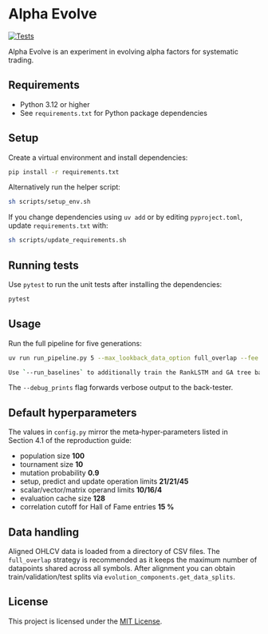 # Alpha Evolve

[![Tests](https://github.com/YOUR_GITHUB_USERNAME/Alpha_Evolve/actions/workflows/python.yml/badge.svg)](https://github.com/YOUR_GITHUB_USERNAME/Alpha_Evolve/actions/workflows/python.yml)

Alpha Evolve is an experiment in evolving alpha factors for systematic trading.

## Requirements

- Python 3.12 or higher
- See `requirements.txt` for Python package dependencies

## Setup

Create a virtual environment and install dependencies:

```bash
pip install -r requirements.txt
```

Alternatively run the helper script:

```bash
sh scripts/setup_env.sh
```

If you change dependencies using `uv add` or by editing `pyproject.toml`,
update `requirements.txt` with:

```bash
sh scripts/update_requirements.sh
```

## Running tests

Use `pytest` to run the unit tests after installing the dependencies:

```bash
pytest
```

## Usage

Run the full pipeline for five generations:

```bash
uv run run_pipeline.py 5 --max_lookback_data_option full_overlap --fee 0.5 --debug_prints

Use `--run_baselines` to additionally train the RankLSTM and GA tree baselines.
```

The `--debug_prints` flag forwards verbose output to the back-tester.

## Default hyperparameters

The values in `config.py` mirror the meta‑hyper‑parameters listed in
Section 4.1 of the reproduction guide:

* population size **100**
* tournament size **10**
* mutation probability **0.9**
* setup, predict and update operation limits **21/21/45**
* scalar/vector/matrix operand limits **10/16/4**
* evaluation cache size **128**
* correlation cutoff for Hall of Fame entries **15 %**

## Data handling

Aligned OHLCV data is loaded from a directory of CSV files. The
`full_overlap` strategy is recommended as it keeps the maximum number of
datapoints shared across all symbols.  After alignment you can obtain
train/validation/test splits via `evolution_components.get_data_splits`.

## License

This project is licensed under the [MIT License](LICENSE).

